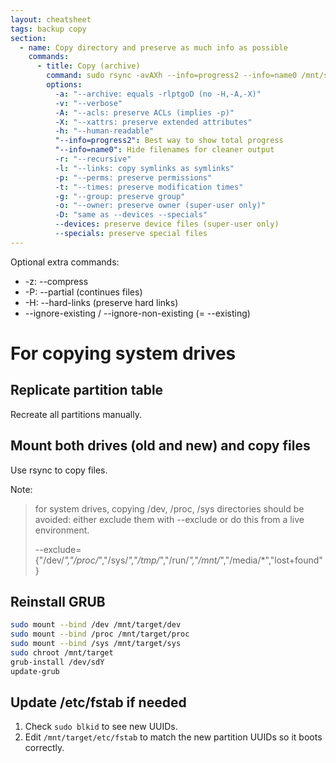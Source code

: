 ```yaml
---
layout: cheatsheet
tags: backup copy
section:
  - name: Copy directory and preserve as much info as possible
    commands:
      - title: Copy (archive)
        command: sudo rsync -avAXh --info=progress2 --info=name0 /mnt/source/ /mnt/target/
        options:
          -a: "--archive: equals -rlptgoD (no -H,-A,-X)"
          -v: "--verbose"
          -A: "--acls: preserve ACLs (implies -p)"
          -X: "--xattrs: preserve extended attributes"
          -h: "--human-readable"
          "--info=progress2": Best way to show total progress
          "--info=name0": Hide filenames for cleaner output
          -r: "--recursive"
          -l: "--links: copy symlinks as symlinks"
          -p: "--perms: preserve permissions"
          -t: "--times: preserve modification times"
          -g: "--group: preserve group"
          -o: "--owner: preserve owner (super-user only)"
          -D: "same as --devices --specials"
          --devices: preserve device files (super-user only)
          --specials: preserve special files
---
```


Optional extra commands:

- -z: --compress
- -P: --partial (continues files)
- -H: --hard-links (preserve hard links)
- --ignore-existing / --ignore-non-existing (= --existing)

# For copying system drives

## Replicate partition table

Recreate all partitions manually.

## Mount both drives (old and new) and copy files

Use rsync to copy files.

Note:

> for system drives, copying /dev, /proc, /sys directories should be avoided:
> either exclude them with --exclude or do this from a live environment.
>
> --exclude={"/dev/*","/proc/*","/sys/*","/tmp/*","/run/*","/mnt/*","/media/*","lost+found"}

## Reinstall GRUB

```bash
sudo mount --bind /dev /mnt/target/dev
sudo mount --bind /proc /mnt/target/proc
sudo mount --bind /sys /mnt/target/sys
sudo chroot /mnt/target
grub-install /dev/sdY
update-grub
```

## Update /etc/fstab if needed

1. Check `sudo blkid` to see new UUIDs.
2. Edit `/mnt/target/etc/fstab` to match the new partition UUIDs so it boots correctly.
